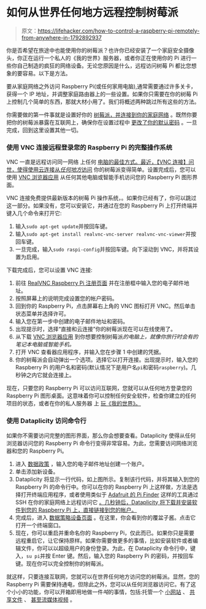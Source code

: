 # 如何从世界任何地方远程控制树莓派

> 原文：<https://lifehacker.com/how-to-control-a-raspberry-pi-remotely-from-anywhere-in-1792892937>

你是否希望在旅途中也能使用你的树莓派？也许你已经安装了一个家庭安全摄像头，你正在运行一个私人的《我的世界》服务器，或者你正在使用你的 Pi 进行一些你自己制造的疯狂的网络设备。无论您原因是什么，远程访问树莓 Pi 都比您想象的要容易。以下是方法。



要从家庭网络之外访问 Raspberry Pi(或任何家用电脑),通常需要通过许多关卡，获得一个 IP 地址，并调整家庭路由器上的一些设置。如果你只需要在你的树莓 Pi 上控制几个简单的东西，那就大材小用了。我们将概述两种跳过所有这些的方法。

你需要做的第一件事就是设置好你的 [树莓派，并连接到你的家庭网络](https://lifehacker.com/the-always-up-to-date-guide-to-setting-up-your-raspberr-1781419054) 。既然你要把你的树莓派暴露在互联网上，确保你在设置过程中 [更改了你的默认密码](https://www.raspberrypi.org/documentation/linux/usage/users.md) 。一旦完成，回到这里设置其他一切。

### 使用 VNC 连接远程登录您的 Raspberry Pi 的完整操作系统

VNC 一直是远程访问同一网络 上任何 [电脑的最佳方式。最近，](https://lifehacker.com/how-to-control-your-raspberry-pi-from-any-computer-usin-1788592777)[【VNC 连接】问世，使得使用云连接从*任何地方*访问](http://lifehacker.com/you-can-now-easily-connect-to-your-raspberry-pi-from-an-1792438276) 你的树莓派变得简单。设置完成后，您可以使用 [VNC 浏览器应用](https://www.realvnc.com/download/viewer/raspberrypi/) 从任何其他电脑或智能手机访问您的 Raspberry Pi 图形界面。

VNC 连接免费提供最新版本的树莓 Pi 操作系统，。如果你已经有了，你可以跳过这一部分。如果没有，您可以安装它，并通过在您的 Raspberry Pi 上打开终端并键入几个命令来打开它:

1.  输入`sudo apt-get update`并按回车键。
2.  输入`sudo apt-get install realvnc-vnc-server realvnc-vnc-viewer`并按回车键。
3.  一旦完成，输入`sudo raspi-config`并按回车键。向下滚动到 VNC，并将其设置为启用。

下载完成后，您可以设置 VNC 连接:

1.  前往 [RealVNC Raspberry Pi 注册页面](https://www.realvnc.com/raspberrypi/#sign-up) 并在注册框中输入您的电子邮件地址。
2.  按照屏幕上的说明完成设置您的帐户密码。
3.  回到你的 Raspberry Pi，点击屏幕右上角的 VNC 图标打开 VNC。然后单击状态菜单并选择许可。
4.  输入您在第一步中创建的电子邮件地址和密码。
5.  出现提示时，选择“直接和云连接”你的树莓派现在可以在线使用了。
6.  从下载 [VNC 浏览器应用](https://www.realvnc.com/download/viewer/) 到你想要控制树莓派*的电脑上，就像你旅行时会有的笔记本电脑或智能手机。*
7.  打开 VNC 查看器应用程序，并输入您在步骤 1 中创建的凭据。
8.  你的树莓派会自动弹出一个选项。选择它以打开连接。出现提示时，输入您的 Raspberry Pi 的用户名和密码(默认情况下是用户名`pi`和密码`raspberry`)。几秒钟之内它就会连接上。

现在，只要您的 Raspberry Pi 可以访问互联网，您就可以从任何地方登录您的 Raspberry Pi 图形桌面。这意味着你可以控制任何安全软件，检查你建立的任何项目的状态，或者在你的私人服务器 上 [玩《我的世界》。](http://lifehacker.com/learn-all-kind-of-coding-skills-using-a-raspberry-pi-an-1784535192)

### 使用 Dataplicity 访问命令行

如果你不需要访问完整的图形界面，那么你会想要查看。Dataplicity 使得从任何浏览器访问您的 Raspberry Pi 命令行变得非常容易。为此，您需要访问网络浏览器和您的 Raspberry Pi。

1.  进入 [数据政策](https://www.dataplicity.com) ，输入您的电子邮件地址创建一个账户。
2.  单击添加新设备。
3.  Dataplicity 将显示一行代码，如上图所示。复制该行代码，并将其输入到您的 Raspberry Pi 的命令行中。你可以在你的 Raspberry Pi 上这样做，方法是选择打开终端应用程序，或者使用类似于 [Adafruit 的 Pi Finder](https://github.com/adafruit/Adafruit-Pi-Finder) 这样的工具通过 SSH 在你的家庭网络上远程访问它 [。几秒钟后，Dataplicity 将下载并安装软件到您的 Raspberry Pi 上，直接链接到您的帐户。](https://lifehacker.com/how-to-control-your-raspberry-pi-from-any-computer-usin-1788592777)
4.  完成后，进入 [数据策略设备页面](https://www.dataplicity.com/devices/) 。在这里，你会看到你的覆盆子酱。点击它打开一个终端窗口。
5.  现在，你可以重启并重命名你的 Raspberry Pi，仅此而已。如果你只是需要远程重启它，让它保持原样。如果你需要做更多的事情，比如安装软件或者编辑文件，你可以以超级用户的身份登录。为此，在 Dataplicity 命令行中，键入，`su pi`并按 Enter 键。然后，输入您的 Raspberry Pi 的密码，并按回车键。现在你可以完全控制你的树莓派。

就这样，只要连接互联网，您就可以在世界任何地方访问您的树莓派。显然，您的 Raspberry Pi 需要保持通电，但除此之外，您可以从任何浏览器访问它。有了这个小小的功能，你可以开箱即用地做一件*吨*的事情，包括:托管一个 [小网站](https://docs.dataplicity.com/docs/host-a-website-from-your-pi) 、 [共享文件](https://docs.dataplicity.com/docs/share-files-from-your-pi) 、 [甚至流媒体视频](https://docs.dataplicity.com/docs/stream-live-video-from-your-pi) 。